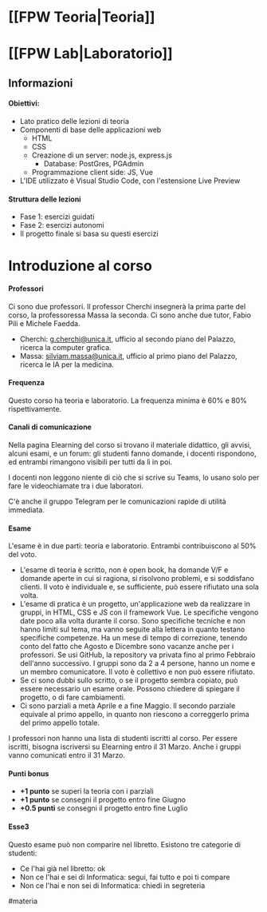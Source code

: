 # [[FPW Teoria|Teoria]]

# [[FPW Lab|Laboratorio]]

## Informazioni

#### Obiettivi:
* Lato pratico delle lezioni di teoria
* Componenti di base delle applicazioni web
	* HTML
	* CSS
	* Creazione di un server: node.js, express.js
		* Database: PostGres, PGAdmin
	* Programmazione client side: JS, Vue
* L'IDE utilizzato è Visual Studio Code, con l'estensione Live Preview
#### Struttura delle lezioni
* Fase 1: esercizi guidati
* Fase 2: esercizi autonomi
* Il progetto finale si basa su questi esercizi
# Introduzione al corso

#### Professori

Ci sono due professori. Il professor Cherchi insegnerà la prima parte del corso, la professoressa Massa la seconda. Ci sono anche due tutor, Fabio Pili e Michele Faedda.
* Cherchi: g.cherchi@unica.it, ufficio al secondo piano del Palazzo, ricerca la computer grafica.
* Massa: silviam.massa@unica.it, ufficio al primo piano del Palazzo, ricerca le IA per la medicina.

#### Frequenza

Questo corso ha teoria e laboratorio. La frequenza minima è 60% e 80% rispettivamente.

#### Canali di comunicazione

Nella pagina Elearning del corso si trovano il materiale didattico, gli avvisi, alcuni esami, e un forum: gli studenti fanno domande, i docenti rispondono, ed entrambi rimangono visibili per tutti da lì in poi.

I docenti non leggono niente di ciò che si scrive su Teams, lo usano solo per fare le videochiamate tra i due laboratori.

C'è anche il gruppo Telegram per le comunicazioni rapide di utilità immediata.

#### Esame

L'esame è in due parti: teoria e laboratorio. Entrambi contribuiscono al 50% del voto.
* L'esame di teoria è scritto, non è open book, ha domande V/F e domande aperte in cui si ragiona, si risolvono problemi, e si soddisfano clienti. Il voto è individuale e, se sufficiente, può essere rifiutato una sola volta.
* L'esame di pratica è un progetto, un'applicazione web da realizzare in gruppi, in HTML, CSS e JS con il framework Vue. Le specifiche vengono date poco alla volta durante il corso. Sono specifiche tecniche e non hanno limiti sul tema, ma vanno seguite alla lettera in quanto testano specifiche competenze. Ha un mese di tempo di correzione, tenendo conto del fatto che Agosto e Dicembre sono vacanze anche per i professori. Se usi GitHub, la repository va privata fino al primo Febbraio dell'anno successivo. I gruppi sono da 2 a 4 persone, hanno un nome e un membro comunicatore. Il voto è collettivo e non può essere rifiutato.
* Se ci sono dubbi sullo scritto, o se il progetto sembra copiato, può essere necessario un esame orale. Possono chiedere di spiegare il progetto, o di fare cambiamenti.
* Ci sono parziali a metà Aprile e a fine Maggio. Il secondo parziale equivale al primo appello, in quanto non riescono a correggerlo prima del primo appello totale.

I professori non hanno una lista di studenti iscritti al corso. Per essere iscritti, bisogna iscriversi su Elearning entro il 31 Marzo. Anche i gruppi vanno comunicati entro il 31 Marzo.

#### Punti bonus
* **+1 punto** se superi la teoria con i parziali
* **+1 punto** se consegni il progetto entro fine Giugno
* **+0.5 punti** se consegni il progetto entro fine Luglio

#### Esse3

Questo esame può non comparire nel libretto. Esistono tre categorie di studenti:
* Ce l'hai già nel libretto: ok
* Non ce l'hai e sei di Informatica: segui, fai tutto e poi ti compare
* Non ce l'hai e non sei di Informatica: chiedi in segreteria

#materia